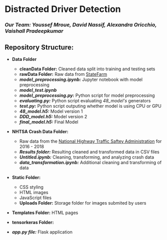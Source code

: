# Distracted Driver Detection
### _Our Team: Youssef Mroue, David Nassif, Alexandra Oricchio, Vaishall Pradeepkumar_

## Repository Structure:
- **Data Folder**
  - **cleanData Folder:** Cleaned data split into training and testing sets
  - **rawData Folder:** Raw data from [StateFarm](https://www.kaggle.com/c/state-farm-distracted-driver-detection/data)
  - **_model_preprocessing.ipynb:_** Jupyter notebook with model preprocessing 
  - **_model_test.ipynb_**
  - **_model_preprocessing.py:_** Python script for model preprocessing 
  - **_evaluating.py:_** Python script evaluating _48_model's_ generators
  - **_test.py:_** Python script outputing whether model is using CPU or GPU
  - **_48_model.h5:_** Model version 1
  - **_DDD_model.h5:_** Model version 2
  - **_final_model.h5:_** Final Model
  
- **NHTSA Crash Data Folder:** 
  - Raw data from the [National Highway Traffic Saftey Administration](https://www.nhtsa.gov/node/97996/221) for 2016 - 2018
  - **_Results folder:_** Resulting cleaned and transformed data in CSV files 
  - **_Untitled.ipynb:_** Cleaning, transforming, and analyzing crash data
  - **_data_transformation.ipynb:_** Additional cleaning and transforming of data
  
- **Static Folder:** 
  - CSS styling
  - HTML images
  - JavaScript files
  - **Uploads Folder:** Storage folder for images submited by users

- **Templates Folder:** HTML pages

- **tensorkeras Folder:**

- **_app.py file:_** Flask application

